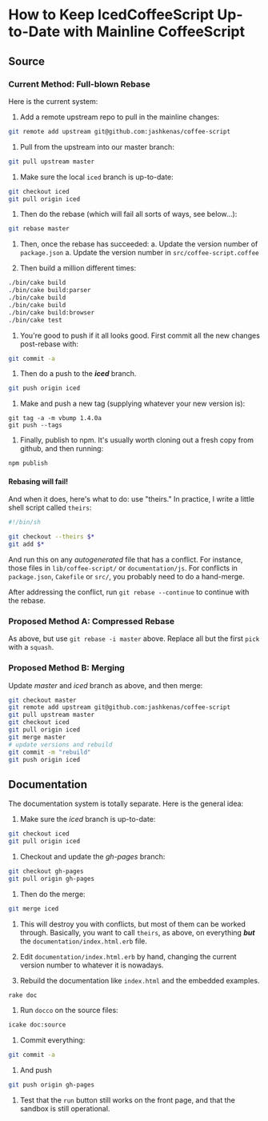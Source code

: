 # How to Keep IcedCoffeeScript Up-to-Date with Mainline CoffeeScript

## Source

### Current Method: Full-blown Rebase

Here is the current system:

1. Add a remote upstream repo to pull in the mainline changes:
```sh
git remote add upstream git@github.com:jashkenas/coffee-script
```

1. Pull from the upstream into our master branch:
```sh
git pull upstream master
```

1. Make sure the local `iced` branch is up-to-date:
```sh
git checkout iced
git pull origin iced
```

1. Then do the rebase (which will fail all sorts of ways, see below...):
```sh
git rebase master
```

1. Then, once the rebase has succeeded:
     a. Update the version number of `package.json`
     a. Update the version number in `src/coffee-script.coffee`

1. Then build a million different times:
```sh
./bin/cake build
./bin/cake build:parser
./bin/cake build
./bin/cake build
./bin/cake build:browser
./bin/cake test
```

1. You're good to push if it all looks good. First commit all the new changes post-rebase with:
```sh
git commit -a
```

1. Then do a push to the *<b>iced</b>* branch.
```sh
git push origin iced
```

1. Make and push a new tag (supplying whatever your new version is):
```
git tag -a -m vbump 1.4.0a
git push --tags
```

1. Finally, publish to npm.  It's usually worth cloning out a fresh
copy from github, and then running:
```sh
npm publish
```


#### Rebasing will fail!

And when it does, here's what to do: use "theirs."  In practice, I write a
little shell script called `theirs`:

```bash
#!/bin/sh

git checkout --theirs $*
git add $* 
```

And run this on any *autogenerated* file that has a
conflict.  For instance, those files in `lib/coffee-script/` 
or `documentation/js`.  For conflicts in `package.json`, `Cakefile`
or `src/`, you probably need to do a hand-merge.

After addressing the conflict, run `git rebase --continue`
to continue with the rebase.

### Proposed Method A: Compressed Rebase

As above, but use `git rebase -i master` above.  Replace all but
the first `pick` with a `squash`.  

### Proposed Method B: Merging

Update *master* and *iced* branch as above, and then merge:

```sh
git checkout master
git remote add upstream git@github.com:jashkenas/coffee-script
git pull upstream master
git checkout iced
git pull origin iced
git merge master
# update versions and rebuild
git commit -m "rebuild"
git push origin iced
```

## Documentation

The documentation system is totally separate.  Here is the general idea:

1. Make sure the *iced* branch is up-to-date:
```sh
git checkout iced
git pull origin iced 
```

1. Checkout and update the *gh-pages* branch:
```sh
git checkout gh-pages
git pull origin gh-pages
```


1. Then do the merge:
```sh
git merge iced
```

1. This will destroy you with conflicts, but most of them can be worked
through.  Basically, you want to call `theirs`, as above, on everything
*<b>but</b>* the `documentation/index.html.erb` file.

1. Edit `documentation/index.html.erb` by hand, changing the current version
number to whatever it is nowadays.

1. Rebuild the documentation like `index.html` and the
embedded examples.
```sh
rake doc
```

1. Run `docco` on the source files:
```sh
icake doc:source
```

1. Commit everything:
```sh
git commit -a
```

1. And push
```sh
git push origin gh-pages
```

1. Test that the `run` button still works on the front page, and that the
sandbox is still operational.
